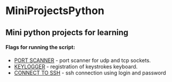 # MiniProjectsPython
## Mini python projects for learning
#### Flags for running the script:
- [PORT SCANNER](https://github.com/VadimMor/MiniProjectsPython/tree/main/ScanPort) - port scanner for udp and tcp sockets.
- [KEYLOGGER](https://github.com/VadimMor/MiniProjectsPython/tree/main/Keylogger) - registration of keystrokes keyboard.
- [CONNECT TO SSH](https://github.com/VadimMor/MiniProjectsPython/tree/main/ConnectToSSH) - ssh connection using login and password